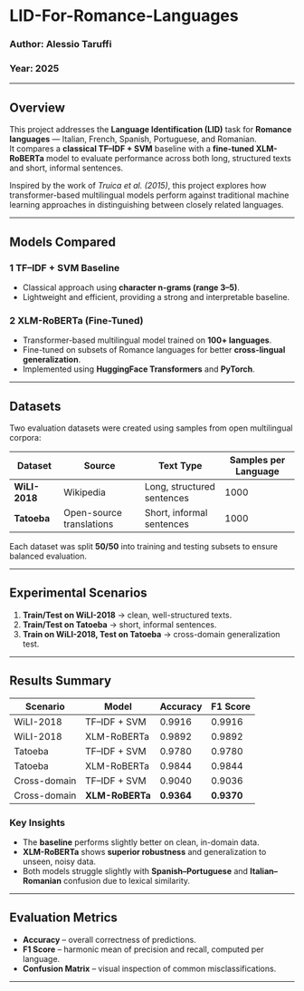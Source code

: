 ﻿# LID-For-Romance-Languages

### Author: Alessio Taruffi  
### Year: 2025  
---

## Overview
This project addresses the **Language Identification (LID)** task for **Romance languages** — Italian, French, Spanish, Portuguese, and Romanian.  
It compares a **classical TF–IDF + SVM** baseline with a **fine-tuned XLM-RoBERTa** model to evaluate performance across both long, structured texts and short, informal sentences.

Inspired by the work of *Truica et al. (2015)*, this project explores how transformer-based multilingual models perform against traditional machine learning approaches in distinguishing between closely related languages.

---
## Models Compared

### 1️ TF–IDF + SVM Baseline  
- Classical approach using **character n-grams (range 3–5)**.  
- Lightweight and efficient, providing a strong and interpretable baseline.

### 2️ XLM-RoBERTa (Fine-Tuned)  
- Transformer-based multilingual model trained on **100+ languages**.  
- Fine-tuned on subsets of Romance languages for better **cross-lingual generalization**.  
- Implemented using **HuggingFace Transformers** and **PyTorch**.

---

## Datasets
Two evaluation datasets were created using samples from open multilingual corpora:

| Dataset | Source | Text Type | Samples per Language |
|----------|---------|-----------|-----------------------|
| **WiLI-2018** | Wikipedia | Long, structured sentences | 1000 |
| **Tatoeba** | Open-source translations | Short, informal sentences | 1000 |

Each dataset was split **50/50** into training and testing subsets to ensure balanced evaluation.

---

## Experimental Scenarios

1. **Train/Test on WiLI-2018** → clean, well-structured texts.  
2. **Train/Test on Tatoeba** → short, informal sentences.  
3. **Train on WiLI-2018, Test on Tatoeba** → cross-domain generalization test.

---

## Results Summary

| Scenario | Model | Accuracy | F1 Score |
|-----------|--------|-----------|----------|
| WiLI-2018 | TF–IDF + SVM | 0.9916 | 0.9916 |
| WiLI-2018 | XLM-RoBERTa | 0.9892 | 0.9892 |
| Tatoeba | TF–IDF + SVM | 0.9780 | 0.9780 |
| Tatoeba | XLM-RoBERTa | 0.9844 | 0.9844 |
| Cross-domain | TF–IDF + SVM | 0.9040 | 0.9036 |
| Cross-domain | **XLM-RoBERTa** | **0.9364** | **0.9370** |

### Key Insights
- The **baseline** performs slightly better on clean, in-domain data.  
- **XLM-RoBERTa** shows **superior robustness** and generalization to unseen, noisy data.  
- Both models struggle slightly with **Spanish–Portuguese** and **Italian–Romanian** confusion due to lexical similarity.

---

## Evaluation Metrics
- **Accuracy** – overall correctness of predictions.  
- **F1 Score** – harmonic mean of precision and recall, computed per language.  
- **Confusion Matrix** – visual inspection of common misclassifications.  

---
